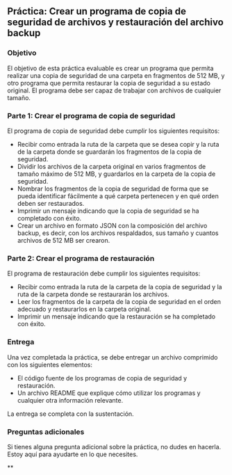 ## Práctica: Crear un programa de copia de seguridad de archivos y restauración del archivo backup

### Objetivo

El objetivo de esta práctica evaluable es crear un programa que permita realizar una copia de seguridad de una carpeta en fragmentos de 512 MB, y otro programa que permita restaurar la copia de seguridad a su estado original. El programa debe ser capaz de trabajar con archivos de cualquier tamaño.

### Parte 1: Crear el programa de copia de seguridad

El programa de copia de seguridad debe cumplir los siguientes requisitos:

* Recibir como entrada la ruta de la carpeta que se desea copir y la ruta de la carpeta donde se guardarán los fragmentos de la copia de seguridad.
* Dividir los archivos de la carpeta original en varios fragmentos de tamaño máximo de 512 MB, y guardarlos en la carpeta de la copia de seguridad.
* Nombrar los fragmentos de la copia de seguridad de forma que se pueda identificar fácilmente a qué carpeta pertenecen y en qué orden deben ser restaurados.
* Imprimir un mensaje indicando que la copia de seguridad se ha completado con éxito.
* Crear un archivo en formato JSON con la composición del archivo backup, es decir, con los archivos respaldados, sus tamaño y cuantos archivos de 512 MB ser crearon.

### Parte 2: Crear el programa de restauración

El programa de restauración debe cumplir los siguientes requisitos:

* Recibir como entrada la ruta de la carpeta de la copia de seguridad y la ruta de la carpeta donde se restaurarán los archivos.
* Leer los fragmentos de la carpeta de la copia de seguridad en el orden adecuado y restaurarlos en la carpeta original.
* Imprimir un mensaje indicando que la restauración se ha completado con éxito.

### Entrega

Una vez completada la práctica, se debe entregar un archivo comprimido con los siguientes elementos:

* El código fuente de los programas de copia de seguridad y restauración.
* Un archivo README que explique cómo utilizar los programas y cualquier otra información relevante.

La entrega se completa con la sustentación.

### Preguntas adicionales

Si tienes alguna pregunta adicional sobre la práctica, no dudes en hacerla. Estoy aquí para ayudarte en lo que necesites.

**
